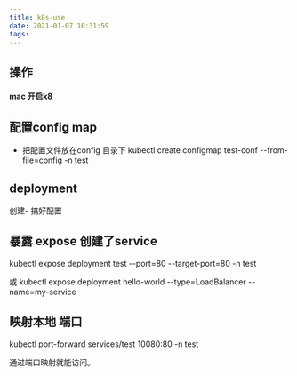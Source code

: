 ```yaml
---
title: k8s-use
date: 2021-01-07 10:31:59
tags:
---
```


## 操作

#### mac 开启k8

## 配置config map
 - 把配置文件放在config 目录下
kubectl create configmap test-conf --from-file=config -n test

## deployment
 创建- 搞好配置

## 暴露 expose 创建了service
kubectl expose deployment test --port=80 --target-port=80 -n test

或
kubectl expose deployment hello-world --type=LoadBalancer --name=my-service

## 映射本地 端口
kubectl port-forward services/test 10080:80 -n test

通过端口映射就能访问。